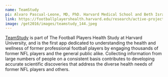 ```yaml
---
name: TeamStudy
pi: Alvaro Pascual-Leone, MD, PhD. Harvard Medical School and Beth Israel Deaconess Medical Center, Boston
link: https://footballplayershealth.harvard.edu/research/active-projects/
image: /get2016/images/teamstudy_144.jpeg
---
```


[TeamStudy](https://footballplayershealth.harvard.edu/research/active-projects/) is part of The Football Players Health Study at Harvard University, and is the first app dedicated to understanding the health and wellness of former professional football players by engaging thousands of former NFL players and the general public alike. Collecting information from large numbers of people on a consistent basis contributes to developing accurate scientific discoveries that address the diverse health needs of former NFL players and others.
